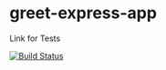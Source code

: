 # greet-express-app

Link for Tests

[![Build Status](https://app.travis-ci.com/mdlangamandla/greet-express-app.svg?branch=main)](https://app.travis-ci.com/mdlangamandla/greet-express-app)
